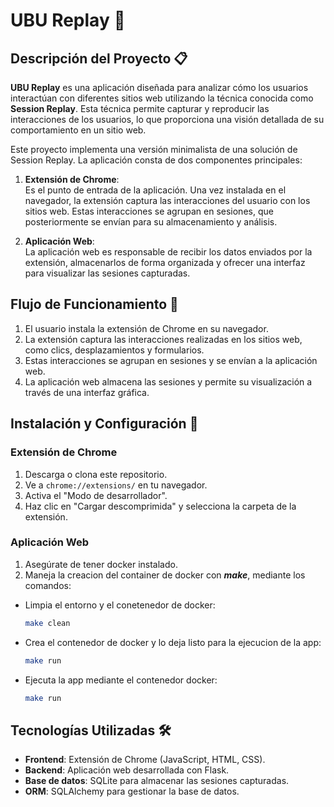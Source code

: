 # UBU Replay 📀

## Descripción del Proyecto 📋

**UBU Replay** es una aplicación diseñada para analizar cómo los usuarios interactúan con diferentes sitios web utilizando la técnica conocida como **Session Replay**. Esta técnica permite capturar y reproducir las interacciones de los usuarios, lo que proporciona una visión detallada de su comportamiento en un sitio web.

Este proyecto implementa una versión minimalista de una solución de Session Replay. La aplicación consta de dos componentes principales:

1. **Extensión de Chrome**:  
   Es el punto de entrada de la aplicación. Una vez instalada en el navegador, la extensión captura las interacciones del usuario con los sitios web. Estas interacciones se agrupan en sesiones, que posteriormente se envían para su almacenamiento y análisis.

2. **Aplicación Web**:  
   La aplicación web es responsable de recibir los datos enviados por la extensión, almacenarlos de forma organizada y ofrecer una interfaz para visualizar las sesiones capturadas.

## Flujo de Funcionamiento 🔀

1. El usuario instala la extensión de Chrome en su navegador.
2. La extensión captura las interacciones realizadas en los sitios web, como clics, desplazamientos y formularios.
3. Estas interacciones se agrupan en sesiones y se envían a la aplicación web.
4. La aplicación web almacena las sesiones y permite su visualización a través de una interfaz gráfica.

## Instalación y Configuración 💾

### Extensión de Chrome
1. Descarga o clona este repositorio.
2. Ve a `chrome://extensions/` en tu navegador.
3. Activa el "Modo de desarrollador".
4. Haz clic en "Cargar descomprimida" y selecciona la carpeta de la extensión.

### Aplicación Web
1. Asegúrate de tener docker instalado.
2. Maneja la creacion del container de docker con ***make***, mediante los comandos:
- Limpia el entorno y el conetenedor de docker:
   ```bash
   make clean 
- Crea el contenedor de docker y lo deja listo para la ejecucion de la app:
    ```bash
   make run
- Ejecuta la app mediante el contenedor docker:
    ```bash
   make run 


## Tecnologías Utilizadas 🛠️

- **Frontend**: Extensión de Chrome (JavaScript, HTML, CSS).
- **Backend**: Aplicación web desarrollada con Flask.
- **Base de datos**: SQLite para almacenar las sesiones capturadas.
- **ORM**: SQLAlchemy para gestionar la base de datos.



